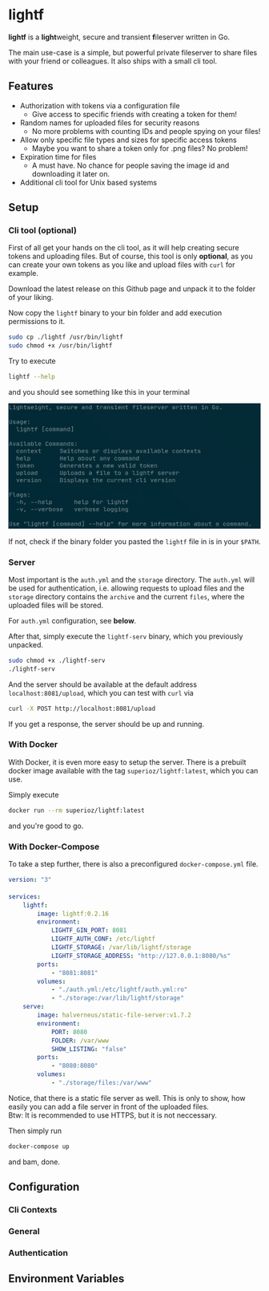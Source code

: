 # lightf

**lightf** is a **light**weight, secure and transient **f**ileserver written in Go.

The main use-case is a simple, but powerful private fileserver to share files with your friend or colleagues. It also ships with a small cli tool.

## Features

- Authorization with tokens via a configuration file
  - Give access to specific friends with creating a token for them!
- Random names for uploaded files for security reasons
  - No more problems with counting IDs and people spying on your files!
- Allow only specific file types and sizes for specific access tokens
  - Maybe you want to share a token only for .png files? No problem!
- Expiration time for files
  - A must have. No chance for people saving the image id and downloading it later on.
- Additional cli tool for Unix based systems

## Setup

### Cli tool (optional)

First of all get your hands on the cli tool, as it will help creating secure tokens and uploading files. But of course, this tool is only **optional**, as you can create your own tokens as you like and upload files with `curl` for example.

Download the latest release on this Github page and unpack it to the folder of your liking.

Now copy the `lightf` binary to your bin folder and add execution permissions to it.

```bash
sudo cp ./lightf /usr/bin/lightf
sudo chmod +x /usr/bin/lightf
```

Try to execute

```bash
lightf --help
```

and you should see something like this in your terminal

![installation_0](.github/assets/installation_0.png)

If not, check if the binary folder you pasted the `lightf` file in is in your `$PATH`.

### Server

Most important is the `auth.yml` and the `storage` directory. The `auth.yml` will be used for authentication, i.e. allowing requests to upload files and the `storage` directory contains the `archive` and the current `files`, where the uploaded files will be stored.

For `auth.yml` configuration, see **below**.

After that, simply execute the `lightf-serv` binary, which you previously unpacked.

```bash
sudo chmod +x ./lightf-serv
./lightf-serv
```

And the server should be available at the default address `localhost:8081/upload`, which you can test with `curl` via

```bash
curl -X POST http://localhost:8081/upload
```

If you get a response, the server should be up and running.

### With Docker

With Docker, it is even more easy to setup the server. There is a prebuilt docker image available with the tag `superioz/lightf:latest`, which you can use.

Simply execute

```bash
docker run --rm superioz/lightf:latest
```

and you're good to go.

### With Docker-Compose

To take a step further, there is also a preconfigured `docker-compose.yml` file.

```yml
version: "3"

services:
    lightf:
        image: lightf:0.2.16
        environment: 
            LIGHTF_GIN_PORT: 8081
            LIGHTF_AUTH_CONF: /etc/lightf
            LIGHTF_STORAGE: /var/lib/lightf/storage
            LIGHTF_STORAGE_ADDRESS: "http://127.0.0.1:8080/%s"
        ports:
            - "8081:8081"
        volumes:
            - "./auth.yml:/etc/lightf/auth.yml:ro"
            - "./storage:/var/lib/lightf/storage"
    serve:
        image: halverneus/static-file-server:v1.7.2
        environment: 
            PORT: 8080
            FOLDER: /var/www
            SHOW_LISTING: "false"
        ports:
            - "8080:8080"
        volumes:
            - "./storage/files:/var/www"
```

Notice, that there is a static file server as well. This is only to show, how easily you can add a file server in front of the uploaded files.  
Btw: It is recommended to use HTTPS, but it is not neccessary.

Then simply run

```bash
docker-compose up
```

and bam, done.

## Configuration

### Cli Contexts

### General

### Authentication

## Environment Variables
